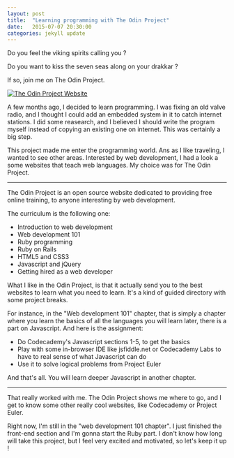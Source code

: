 ```yaml
---
layout: post
title:  "Learning programming with The Odin Project"
date:   2015-07-07 20:30:00
categories: jekyll update
---
```

Do you feel the viking spirits calling you ?

Do you want to kiss the seven seas along on your drakkar ?

If so, join me on The Odin Project.

[![The Odin Project Website]({{site.baseurl}}/assets/logo_odin_project.png)](http://www.theodinproject.com)

A few months ago, I decided to learn programming. I was fixing an old valve radio, and I thought I could add an embedded system in it to catch internet stations. I did some reasearch, and I believed I should write the program myself instead of copying an existing one on internet. This was certainly a big step. 

This project made me enter the programming world. Ans as I like traveling, I wanted to see other areas.
Interested by web development, I had a look a some websites that teach web languages. My choice was for The Odin Project.

<hr />

The Odin Project is an open source website dedicated to providing free online training, to anyone interesting by web development. 

The curriculum is the following one:

<ul>
    <li>Introduction to web development</li>
    <li>Web development 101</li>
    <li>Ruby programming</li>
    <li>Ruby on Rails</li>
    <li>HTML5 and CSS3</li>
    <li>Javascript and jQuery</li>
    <li>Getting hired as a web developer</li>
</ul>

What I like in the Odin Project, is that it actually send you to the best websites to learn what you need to learn. It's a kind of guided directory with some project breaks.

For instance, in the "Web development 101" chapter, that is simply a chapter where you learn the basics of all the languages you will learn later, there is a part on Javascript. And here is the assignment:

<ul>
    <li>Do Codecademy's Javascript sections 1-5, to get the basics</li>
    <li>Play with some in-browser IDE like jsfiddle.net or Codecademy Labs to have to real sense of what Javascript can do</li>
    <li>Use it to solve logical problems from Project Euler</li>
</ul>

And that's all. You will learn deeper Javascript in another chapter.

<hr />

That really worked with me. The Odin Project shows me where to go, and I get to know some other really cool websites, like Codecademy or Project Euler.

Right now, I'm still in the "web development 101 chapter". I just finished the front-end section and I'm gonna start the Ruby part. I don't know how long will take this project, but I feel very excited and motivated, so let's keep it up !